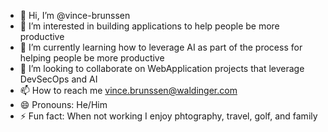 - 👋 Hi, I’m @vince-brunssen
- 👀 I’m interested in building applications to help people be more productive
- 🌱 I’m currently learning how to leverage AI as part of the process for helping people be more productive
- 💞️ I’m looking to collaborate on WebApplication projects that leverage DevSecOps and AI
- 📫 How to reach me vince.brunssen@waldinger.com
- 😄 Pronouns: He/Him
- ⚡ Fun fact: When not working I enjoy phtography, travel, golf, and family

<!---
vince-brunssen/vince-brunssen is a ✨ special ✨ repository because its `README.md` (this file) appears on your GitHub profile.
You can click the Preview link to take a look at your changes.
--->
